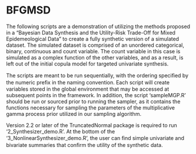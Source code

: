 # BFGMSD

The following scripts are a demonstration of utilizing the methods proposed in a “Bayesian Data Synthesis and the Utility-Risk Trade-Off for Mixed Epidemeological Data” to create a fully synthetic version of a simulated dataset. The simulated dataset is comprised of an unordered categorical, binary, continuous and count variable. The count variable in this case is simulated as a complex function of the other variables, and as a result, is left out of the initial copula model for targeted univariate synthesis.

The scripts are meant to be run sequentially, with the ordering speciﬁed by the numeric preﬁx in the naming convention. Each script will create variables stored in the global environment that may be accessed at subsequent points in the framework. In addition, the script ‘sampleMGP.R’ should be run or sourced prior to running the sampler, as it contains the functions necessary for sampling the parameters of the multiplicative gamma process prior utilized in our sampling algorithm.

Version 2.2 or later of the TruncatedNormal package is required to run ‘2_Synthesizer_demo.R’. At the bottom of the ‘3_NonlinearSynthesizer_demo.R’, the user can ﬁnd simple univariate and bivariate summaries that conﬁrm the utility of the synthetic data.
